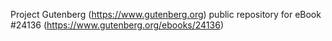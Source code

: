 Project Gutenberg (https://www.gutenberg.org) public repository for eBook #24136 (https://www.gutenberg.org/ebooks/24136)

